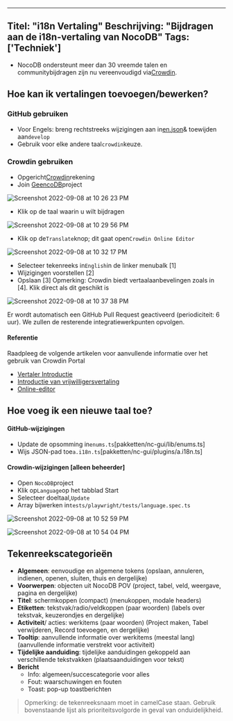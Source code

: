 ***

Titel: "i18n Vertaling"
Beschrijving: "Bijdragen aan de i18n-vertaling van NocoDB"
Tags: ['Techniek']
-------------------

* NocoDB ondersteunt meer dan 30 vreemde talen en communitybijdragen zijn nu vereenvoudigd via[Crowdin](https://crowdin.com/).

## Hoe kan ik vertalingen toevoegen/bewerken?

### GitHub gebruiken

* Voor Engels: breng rechtstreeks wijzigingen aan in[en.json](https://github.com/nocodb/nocodb/blob/develop/packages/nc-gui/lang/en.json)& toewijden aan`develop`
* Gebruik voor elke andere taal`crowdin`keuze.

### Crowdin gebruiken

* Opgericht[Crowdin](https://crowdin.com)rekening
* Join [GeencoDB](https://crowdin.com/project/nocodb)project

![Screenshot 2022-09-08 at 10 26 23 PM](https://user-images.githubusercontent.com/86527202/189181511-51b8671e-bee8-45d5-8216-a4a031bc6309.png)

* Klik op de taal waarin u wilt bijdragen

![Screenshot 2022-09-08 at 10 29 56 PM](https://user-images.githubusercontent.com/86527202/189182132-0eed7d5a-eaa1-43e1-929d-688f375763c1.png)

* Klik op de`Translate`knop; dit gaat open`Crowdin Online Editor`

![Screenshot 2022-09-08 at 10 32 17 PM](https://user-images.githubusercontent.com/86527202/189182450-999124e8-566c-40af-9d3c-731a11c1b6aa.png)

* Selecteer tekenreeks in`English`in de linker menubalk \[1]
* Wijzigingen voorstellen \[2]
* Opslaan \[3]
  Opmerking: Crowdin biedt vertaalaanbevelingen zoals in \[4]. Klik direct als dit geschikt is

![Screenshot 2022-09-08 at 10 37 38 PM](https://user-images.githubusercontent.com/86527202/189184278-69d688ed-4e5a-4d5a-b629-9f6d10d79346.png)

Er wordt automatisch een GitHub Pull Request geactiveerd (periodiciteit: 6 uur). We zullen de resterende integratiewerkpunten opvolgen.

#### Referentie

Raadpleeg de volgende artikelen voor aanvullende informatie over het gebruik van Crowdin Portal

* [Vertaler Introductie](https://support.crowdin.com/crowdin-intro/)
* [Introductie van vrijwilligersvertaling](https://support.crowdin.com/for-volunteer-translators/)
* [Online-editor](https://support.crowdin.com/online-editor/)

## Hoe voeg ik een nieuwe taal toe?

#### GitHub-wijzigingen

* Update de opsomming in`enums.ts`\[pakketten/nc-gui/lib/enums.ts]
* Wijs JSON-pad toe`a.i18n.ts`\[pakketten/nc-gui/plugins/a.i18n.ts]

#### Crowdin-wijzigingen \[alleen beheerder]

* Open `NocoDB`project
* Klik op`Language`op het tabblad Start
* Selecteer doeltaal,`Update`
* Array bijwerken in`tests/playwright/tests/language.spec.ts`

![Screenshot 2022-09-08 at 10 52 59 PM](https://user-images.githubusercontent.com/86527202/189186570-5c1c7cad-6d3f-4937-ab4d-fa7ebe022cb1.png)

![Screenshot 2022-09-08 at 10 54 04 PM](https://user-images.githubusercontent.com/86527202/189186632-0b9f5f55-0550-4d8f-a8ae-7e9b9076774e.png)

## Tekenreekscategorieën

* **Algemeen**: eenvoudige en algemene tokens (opslaan, annuleren, indienen, openen, sluiten, thuis en dergelijke)
* **Voorwerpen**: objecten uit NocoDB POV (project, tabel, veld, weergave, pagina en dergelijke)
* **Titel**: schermkoppen (compact) (menukoppen, modale headers)
* **Etiketten**: tekstvak/radio/veldkoppen (paar woorden) (labels over tekstvak, keuzerondjes en dergelijke)
* **Activiteit**/ acties: werkitems (paar woorden) (Project maken, Tabel verwijderen, Record toevoegen, en dergelijke)
* **Tooltip**: aanvullende informatie over werkitems (meestal lang) (aanvullende informatie verstrekt voor activiteit)
* **Tijdelijke aanduiding**: tijdelijke aanduidingen gekoppeld aan verschillende tekstvakken (plaatsaanduidingen voor tekst)
* **Bericht**
  * Info: algemeen/succescategorie voor alles
  * Fout: waarschuwingen en fouten
  * Toast: pop-up toastberichten

> Opmerking: de tekenreeksnaam moet in camelCase staan. Gebruik bovenstaande lijst als prioriteitsvolgorde in geval van onduidelijkheid.
